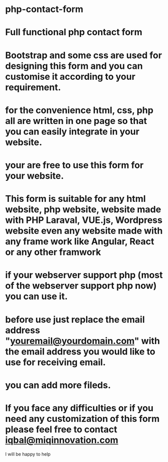 # php-contact-form
# Full functional php contact form
# Bootstrap and some css are used for designing this form and you can customise it according to your requirement.
# for the convenience html, css, php all are written in one page so that you can easily integrate in your website. 
# your are free to use this form for your website. 
# This form is suitable for any html website, php website, website made with PHP Laraval, VUE.js, Wordpress website even any website made with any frame work like Angular, React or any other framwork 
# if your webserver support php (most of the webserver support php now) you can use it. 
# before use just replace the email address "youremail@yourdomain.com" with the email address you would like to use for receiving email. 

# you can add more fileds.

# If you face any difficulties or if you need any customization of this form please feel free to contact iqbal@miqinnovation.com

I will be happy to help 

